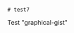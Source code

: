                                                                                                                                                                                                                                                                                                                     # test7
Test "graphical-gist"